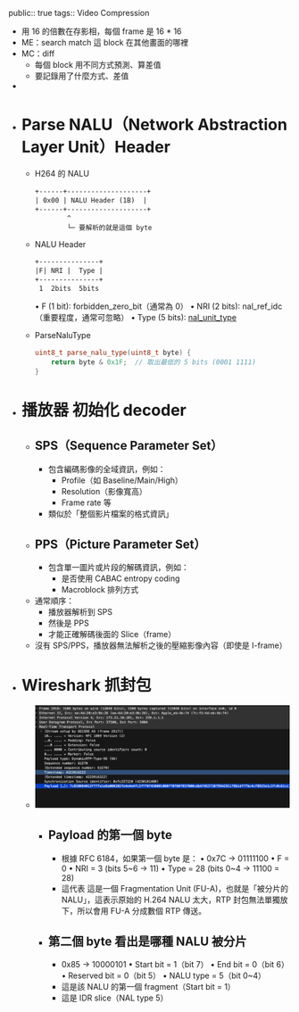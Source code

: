 public:: true
tags:: Video Compression

- 用 16 的倍數在存影相，每個 frame 是 16 * 16
- ME：search match 這 block 在其他畫面的哪裡
- MC：diff
	- 每個 block 用不同方式預測、算差值
	- 要記錄用了什麼方式、差值
-
- # Parse NALU（Network Abstraction Layer Unit）Header
	- H264 的 NALU
	  
	  ```
	  +------+--------------------+
	  | 0x00 | NALU Header (1B)  |
	  +------+--------------------+
	          ^
	          └─ 要解析的就是這個 byte
	  ```
	- NALU Header
	  
	  ```
	  +---------------+
	  |F| NRI |  Type |
	  +---------------+
	   1  2bits  5bits
	  ```
	  	•	F (1 bit): forbidden_zero_bit（通常為 0）
	  	•	NRI (2 bits): nal_ref_idc（重要程度，通常可忽略）
	  	•	Type (5 bits): [nal_unit_type](((675a88b9-0350-452b-87d6-0cfc9581509a)))
	- ParseNaluType
	  
	  ```cpp
	  uint8_t parse_nalu_type(uint8_t byte) {
	      return byte & 0x1F;  // 取出最低的 5 bits (0001 1111)
	  }
	  ```
- # 播放器 初始化 decoder
	- ## SPS（Sequence Parameter Set）
		- 包含編碼影像的全域資訊，例如：
			- Profile（如 Baseline/Main/High）
			- Resolution（影像寬高）
			- Frame rate 等
		- 類似於「整個影片檔案的格式資訊」
	- ## PPS（Picture Parameter Set）
		- 包含單一圖片或片段的解碼資訊，例如：
			- 是否使用 CABAC entropy coding
			- Macroblock 排列方式
	- 通常順序：
		- 播放器解析到 SPS
		- 然後是 PPS
		- 才能正確解碼後面的 Slice（frame）
	- 沒有 SPS/PPS，播放器無法解析之後的壓縮影像內容（即使是 I-frame）
- # Wireshark 抓封包
	- ![image.png](../assets/image_1747105116591_0.png)
		- ## Payload 的第一個 byte
			- 根據 RFC 6184，如果第一個 byte 是：
			  •	0x7C → 01111100
			  •	F = 0
			  •	NRI = 3 (bits 5~6 → 11)
			  •	Type = 28 (bits 0~4 → 11100 = 28)
			- 這代表 這是一個 Fragmentation Unit (FU-A)，也就是「被分片的 NALU」，這表示原始的 H.264 NALU 太大，RTP 封包無法單獨放下，所以會用 FU-A 分成數個 RTP 傳送。
		- ## 第二個 byte 看出是哪種 NALU 被分片
			- 0x85 → 10000101
			  •	Start bit = 1（bit 7）
			  •	End bit = 0（bit 6）
			  •	Reserved bit = 0（bit 5）
			  •	NALU type = 5（bit 0~4）
			- 這是該 NALU 的第一個 fragment（Start bit = 1）
			- 這是 IDR slice（NAL type 5）